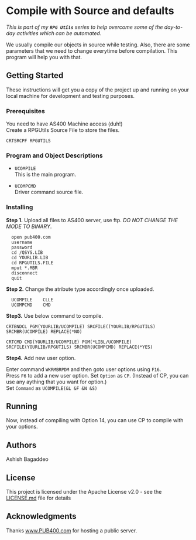 # Compile with Source and defaults

<em>This is part of my **`RPG Utils`** series to help overcome some of the day-to-day activities which can be automated.</em>  

We usually compile our objects in source while testing. Also, there are some parameters that we need to change everytime before compilation. This program will help you with that.   


## Getting Started

These instructions will get you a copy of the project up and running on your local machine for development and testing purposes.

### Prerequisites

You need to have AS400 Machine access (duh!)  
Create a RPGUtils Source File to store the files.
```
CRTSRCPF RPGUTILS
```

### Program and Object Descriptions  
  
  * `UCOMPILE`  
  This is the main program.  

  * `UCOMPCMD`  
  Driver command source file.  


### Installing

**Step 1.**
Upload all files to AS400 server, use ftp. <em>DO NOT CHANGE THE MODE TO BINARY</em>.
```
  open pub400.com
  username
  password
  cd /QSYS.LIB
  cd YOURLIB.LIB
  cd RPGUTILS.FILE
  mput *.MBR
  disconnect
  quit
```
**Step 2.**
Change the atribute type accordingly once uploaded.
```
  UCOMPILE    CLLE    
  UCOMPCMD    CMD     
```
**Step3.**
Use below command to compile.
```   
CRTBNDCL PGM(YOURLIB/UCOMPILE) SRCFILE((YOURLIB/RPGUTILS) SRCMBR(UCOMPILE) REPLACE(*NO)               

CRTCMD CMD(YOURLIB/UCOMPILE) PGM(*LIBL/UCOMPILE) SRCFILE(YOURLIB/RPGUTILS) SRCMBR(UCOMPCMD) REPLACE(*YES)  
```
**Step4.**
Add new user option.  

Enter command `WKRMBRPDM` and then goto user options using `F16`.  
Press `F6` to add  a new user option. 
Set `Option` as `CP`.  (Instead of CP, you can use any aything that you want for option.)  
Set `Command` as `UCOMPILE(&L &F &N &S)`  


## Running
Now, instead of compiling with Option 14, you can use CP to compile with your options.

## Authors

Ashish Bagaddeo

## License

This project is licensed under the Apache License v2.0 - see the [LICENSE.md](LICENSE.md) file for details

## Acknowledgments
Thanks www.PUB400.com for hosting a public server.

